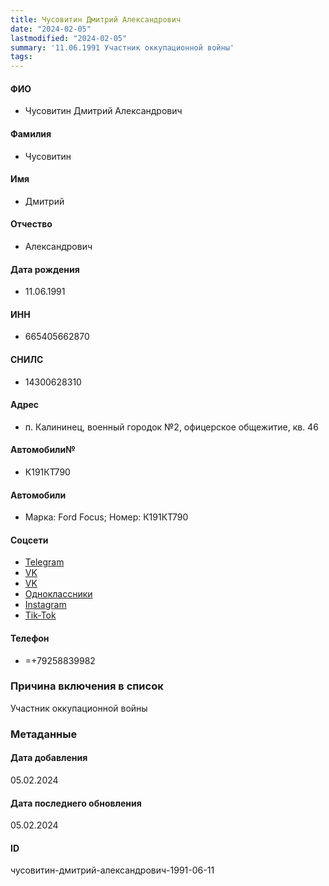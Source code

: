 ```yaml
---
title: Чусовитин Дмитрий Александрович
date: "2024-02-05"
lastmodified: "2024-02-05"
summary: '11.06.1991 Участник оккупационной войны'
tags: 
---
```

<!--# pp2-->
<!--## Фигурант-->
<!--### Личные данные-->
#### ФИО
- Чусовитин Дмитрий Александрович
#### Фамилия
- Чусовитин
#### Имя
- Дмитрий
#### Отчество
- Александрович
#### Дата рождения
- 11.06.1991
#### ИНН
- 665405662870
#### СНИЛС
- 14300628310
#### Адрес
- п. Калининец, военный городок №2, офицерское общежитие, кв. 46
#### Автомобили№
- К191КТ790
#### Автомобили
- Марка: Ford Focus; Номер: К191КТ790
#### Соцсети
- [Telegram](https://t.me/Chus54321)
- [VK](https://vk.com/id747191408)
- [VK](https://vk.com/id233275226)
- [Одноклассники](https://ok.ru/profile/510259902852)
- [Instagram](https://www.instagram.com/chusdmitrii)
- [Tik-Tok](https://www.tiktok.com/@dima_4455111)
#### Телефон
- =+79258839982
### Причина включения в список
Участник оккупационной войны
### Метаданные
#### Дата добавления
05.02.2024
#### Дата последнего обновления
05.02.2024
#### ID
чусовитин-дмитрий-александрович-1991-06-11
<!--## END;-->
